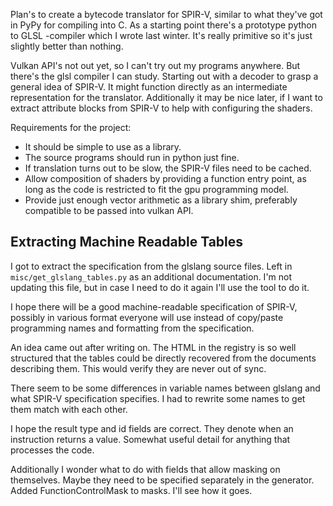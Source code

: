 Plan's to create a bytecode translator for SPIR-V, similar to what they've got in PyPy for compiling into C. As a starting point there's a prototype python to GLSL -compiler which I wrote last winter. It's really primitive so it's just slightly better than nothing.

Vulkan API's not out yet, so I can't try out my programs anywhere. But there's the glsl compiler I can study. Starting out with a decoder to grasp a general idea of SPIR-V. It might function directly as an intermediate representation for the translator. Additionally it may be nice later, if I want to extract attribute blocks from SPIR-V to help with configuring the shaders.

Requirements for the project:
 * It should be simple to use as a library.
 * The source programs should run in python just fine.
 * If translation turns out to be slow, the SPIR-V files need to be cached.
 * Allow composition of shaders by providing a function entry point, as long as the code is restricted to fit the gpu programming model.
 * Provide just enough vector arithmetic as a library shim, preferably compatible to be passed into vulkan API.

## Extracting Machine Readable Tables

I got to extract the specification from the glslang source files. Left in `misc/get_glslang_tables.py` as an additional documentation. I'm not updating this file, but in case I need to do it again I'll use the tool to do it.

I hope there will be a good machine-readable specification of SPIR-V, possibly in various format everyone will use instead of copy/paste programming names and formatting from the specification.

An idea came out after writing on. The HTML in the registry is so well structured that the tables could be directly recovered from the documents describing them. This would verify they are never out of sync.

There seem to be some differences in variable names between glslang and what SPIR-V specification specifies. I had to rewrite some names to get them match with each other.

I hope the result type and id fields are correct. They denote when an instruction returns a value. Somewhat useful detail for anything that processes the code.

Additionally I wonder what to do with fields that allow masking on themselves. Maybe they need to be specified separately in the generator. Added FunctionControlMask to masks. I'll see how it goes.

